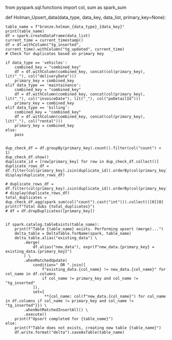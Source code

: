 from pyspark.sql.functions import col, sum as spark_sum

def Holman_Upsert_data(data_type, data_key, data_list, primary_key=None):
    
    table_name = f"bronze.holman_{data_type}_{data_key}"
    print(table_name)
    df = spark.createDataFrame(data_list)
    current_time = current_timestamp()
    df = df.withColumn("tg_inserted", current_time).withColumn("tg_updated", current_time)
    # Check for duplicates based on primary key

    if data_type == 'vehicles':
        combined_key = "combined_key"
        df = df.withColumn(combined_key, concat(col(primary_key), lit("_"), col("deliveryDate")))
        primary_key = combined_key
    elif data_type == 'maintainance':
        combined_key = "combined_key"
        df = df.withColumn(combined_key, concat(col(primary_key), lit("_"), col("invoiceDate"), lit("_"), col("poDetailId")))
        primary_key = combined_key
    elif data_type == 'billing':
        combined_key = "combined_key"
        df = df.withColumn(combined_key, concat(col(primary_key), lit("_"), col("rental")))
        primary_key = combined_key
    else:
        pass
    
    
    dup_check_df = df.groupBy(primary_key).count().filter(col("count") > 1)
    dup_check_df.show()
    duplicate_id = [row[primary_key] for row in dup_check_df.collect()]
    duplicate_rows_df = df.filter(col(primary_key).isin(duplicate_id)).orderBy(col(primary_key).desc())
    display(duplicate_rows_df)
    
    # duplicate_rows_df = df.filter(col(primary_key).isin(duplicate_id)).orderBy(col(primary_key).desc())
    # display(duplicate_rows_df)
    total_duplicates = dup_check_df.agg(spark_sum(col("count").cast("int"))).collect()[0][0]
    print(f"Total dubs {total_duplicates}")
    # df = df.dropDuplicates([primary_key])


    if spark.catalog.tableExists(table_name):
        print(f"Table {table_name} exists. Performing upsert (merge)...")
        delta_table = DeltaTable.forName(spark, table_name)
        delta_table.alias("existing_data") \
            .merge(
                df.alias("new_data"), expr(f"new_data.{primary_key} = existing_data.{primary_key}")
            ) \
            .whenMatchedUpdate(
                condition=" OR ".join([
                    f"existing_data.{col_name} != new_data.{col_name}" for col_name in df.columns 
                    if col_name != primary_key and col_name != "tg_inserted"
                ]),
                set={
                     **{col_name: col(f"new_data.{col_name}") for col_name in df.columns if col_name != primary_key and col_name != "tg_inserted"}}) \
            .whenNotMatchedInsertAll() \
            .execute()
        print(f"Upsert completed for {table_name}")
    else:
        print(f"Table does not exists, creating new table {table_name}")
        df.write.format("delta").saveAsTable(table_name)
